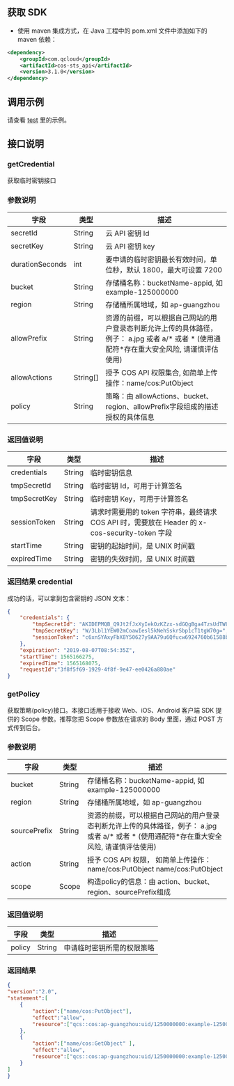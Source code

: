 ## 获取 SDK
- 使用 maven 集成方式，在 Java 工程中的 pom.xml 文件中添加如下的 maven 依赖：
	
```xml
<dependency>
    <groupId>com.qcloud</groupId>
    <artifactId>cos-sts_api</artifactId>
    <version>3.1.0</version>
</dependency>
```

## 调用示例

请查看 [test](https://github.com/tencentyun/qcloud-cos-sts-sdk/tree/master/java/src/test) 里的示例。

## 接口说明

### getCredential

获取临时密钥接口


### 参数说明

|字段|类型|描述|
| ---- | ---- | ---- |
|secretId|String| 云 API 密钥 Id|
|secretKey|String| 云 API 密钥 key|
|durationSeconds|int| 要申请的临时密钥最长有效时间，单位秒，默认 1800，最大可设置 7200 |
|bucket|String| 存储桶名称：bucketName-appid, 如 example-125000000|
|region|String| 存储桶所属地域，如 ap-guangzhou|
|allowPrefix|String|资源的前缀，可以根据自己网站的用户登录态判断允许上传的具体路径，例子： a.jpg 或者 a/* 或者 * (使用通配符*存在重大安全风险, 请谨慎评估使用) |
|allowActions|String[]| 授予 COS API 权限集合, 如简单上传操作：name/cos:PutObject|
|policy|String| 策略：由 allowActions、bucket、region、allowPrefix字段组成的描述授权的具体信息|

### 返回值说明

|字段|类型|描述|
| ---- | ---- | ---- |
|credentials | String | 临时密钥信息 |
|tmpSecretId | String | 临时密钥 Id，可用于计算签名 |
|tmpSecretKey | String | 临时密钥 Key，可用于计算签名 |
|sessionToken | String | 请求时需要用的 token 字符串，最终请求 COS API 时，需要放在 Header 的 x-cos-security-token 字段 |
|startTime | String | 密钥的起始时间，是 UNIX 时间戳 |
|expiredTime | String | 密钥的失效时间，是 UNIX 时间戳 |

### 返回结果 credential

成功的话，可以拿到包含密钥的 JSON 文本：

```json
{
    "credentials": {
        "tmpSecretId": "AKIDEPMQB_Q9Jt2fJxXyIekOzKZzx-sdGQgBga4TzsUdTWL9xlvsjInOHhCYFqfoKOY4",
        "tmpSecretKey": "W/3Lbl1YEW02mCoawIesl5kNehSskrSbp1cT1tgW70g=",
        "sessionToken": "c6xnSYAxyFbX8Y50627y9AA79u6Qfucw6924760b61588b79fea4c277b01ba157UVdr_10Y30bdpYtO8CXedYZe3KKZ_DyzaPiSFfNAcbr2MTfAgwJe-dhYhfyLMkeCqWyTNF-rOdOb0rp4Gto7p4yQAKuIPhQhuDd77gcAyGakC2WXHVd6ZuVaYIXBizZxqIHAf4lPiLHa6SZejSQfa_p5Ip2U1cAdkEionKbrX97xTKTcA_5Pu525CFSzHZIQibc2uNMZ-IRdQp12MaXZB6bxM6nB4xXH45mDIlbIGjaAsrtRJJ3csmf82uBKaJrYQoguAjBepMH91WcH87LlW9Ya3emNfVX7NMRRf64riYd_vomGF0TLgan9smEKAOdtaL94IkLvVJdhLqpvjBjp_4JCdqwlFAixaTzGJHdJzpGWOh0mQ6jDegAWgRYTrJvc5caYTz7Vphl8XoX5wHKKESUn_vqyTAid32t0vNYE034FIelxYT6VXuetYD_mvPfbHVDIXaFt7e_O8hRLkFwrdAIVaUml1mRPvccv2qOWSXs"
    },
    "expiration": "2019-08-07T08:54:35Z",
    "startTime": 1565166275,
    "expiredTime": 1565168075,
    "requestId":"3f8f5f69-1929-4f8f-9e47-ee0426a880ae"
}
```

### getPolicy

获取策略(policy)接口。本接口适用于接收 Web、iOS、Android 客户端 SDK 提供的 Scope 参数。推荐您把 Scope 参数放在请求的 Body 里面，通过 POST 方式传到后台。

### 参数说明

|字段|类型|描述|
| ---- | ---- | ---- |
|bucket|String| 存储桶名称：bucketName-appid, 如 example-125000000|
|region|String| 存储桶所属地域，如 ap-guangzhou|
|sourcePrefix|String|资源的前缀，可以根据自己网站的用户登录态判断允许上传的具体路径，例子： a.jpg 或者 a/* 或者 * (使用通配符*存在重大安全风险, 请谨慎评估使用) |
|action|String| 授予 COS API 权限， 如简单上传操作：name/cos:PutObject name/cos:PutObject |
|scope|Scope| 构造policy的信息：由 action、bucket、region、sourcePrefix组成|

### 返回值说明
|字段|类型|描述|
| ---- | ---- | ---- |
|policy | String | 申请临时密钥所需的权限策略 |


### 返回结果
```json
{
"version":"2.0",
"statement":[
	{
		"action":["name/cos:PutObject"],
		"effect":"allow",
		"resource":["qcs::cos:ap-guangzhou:uid/1250000000:example-125000000/1.txt"]
	},
	{
		"action":["name/cos:GetObject" ],
		"effect":"allow",
		"resource":["qcs::cos:ap-guangzhou:uid/1250000000:example-125000000/dir/exampleobject" ]
	}
]
}
```
